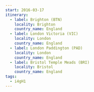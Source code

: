 ```yaml
---
start: 2016-03-17
itinerary:
  - label: Brighton (BTN)
    locality: Brighton
    country_name: England
  - label: London Victoria (VIC)
    locality: London
    country_name: England
  - label: London Paddington (PAD)
    locality: London
    country_name: England
  - label: Bristol Temple Meads (BRI)
    locality: Bristol
    country_name: England
tags:
  - i4gH1
---
```

